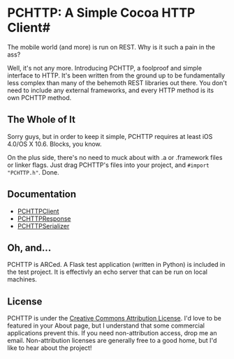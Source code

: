 # PCHTTP: A Simple Cocoa HTTP Client#

The mobile world (and more) is run on REST. Why is it such a pain in the ass?

Well, it's not any more. Introducing PCHTTP, a foolproof and simple interface to HTTP. It's been written from the ground up to be fundamentally less complex than many of the behemoth REST libraries out there. You don't need to include any external frameworks, and every HTTP method is its own PCHTTP method.

## The Whole of It ##

Sorry guys, but in order to keep it simple, PCHTTP requires at least iOS 4.0/OS X 10.6. Blocks, you know.

On the plus side, there's no need to muck about with .a or .framework files or linker flags. Just drag PCHTTP's files into your project, and `#import "PCHTTP.h"`. Done.

## Documentation ##

- [PCHTTPClient](http://pcperini.com/github/PCHTTP/PCHTTPClient/)
- [PCHTTPResponse](http://pcperini.com/github/PCHTTP/PCHTTPResponse/)
- [PCHTTPSerializer](http://pcperini.com/github/PCHTTP/PCHTTPSerializer/)

## Oh, and... ##

PCHTTP is ARCed. A Flask test application (written in Python) is included in the test project. It is effectivly an echo server that can be run on local machines.

## License ##

PCHTTP is under the [Creative Commons Attribution License](http://creativecommons.org/licenses/by/3.0/). I'd love to be featured in your About page, but I understand that some commercial applications prevent this. If you need non-attribution access, drop me an email. Non-attribution licenses are generally free to a good home, but I'd like to hear about the project!